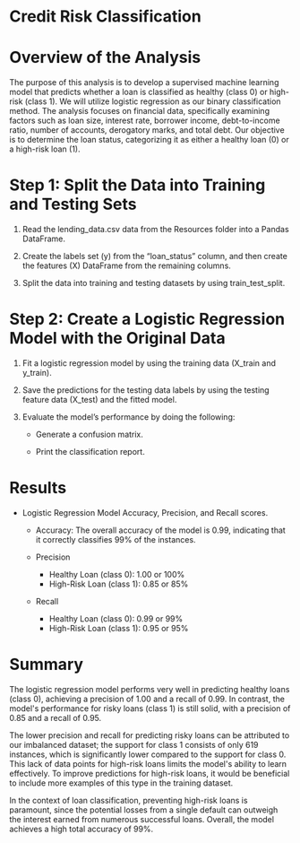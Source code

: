 # Credit Risk Classification

# Overview of the Analysis

The purpose of this analysis is to develop a supervised machine learning model that predicts whether a loan is classified as healthy (class 0) or high-risk (class 1). We will utilize logistic regression as our binary classification method. The analysis focuses on financial data, specifically examining factors such as loan size, interest rate, borrower income, debt-to-income ratio, number of accounts, derogatory marks, and total debt. Our objective is to determine the loan status, categorizing it as either a healthy loan (0) or a high-risk loan (1).


# Step 1: Split the Data into Training and Testing Sets

1. Read the lending_data.csv data from the Resources folder into a Pandas DataFrame.

2. Create the labels set (y) from the “loan_status” column, and then create the features (X) DataFrame from the remaining columns.

3. Split the data into training and testing datasets by using train_test_split.

# Step 2: Create a Logistic Regression Model with the Original Data

1. Fit a logistic regression model by using the training data (X_train and y_train).

2. Save the predictions for the testing data labels by using the testing feature data (X_test) and the fitted model.

3. Evaluate the model’s performance by doing the following:

    * Generate a confusion matrix.

    * Print the classification report.

# Results

* Logistic Regression Model Accuracy, Precision, and Recall scores.

    * Accuracy: The overall accuracy of the model is 0.99, indicating that it correctly classifies 99% of the instances.

    * Precision

        * Healthy Loan (class 0): 1.00 or 100%
        * High-Risk Loan (class 1): 0.85 or 85%
    * Recall

        * Healthy Loan (class 0): 0.99 or 99%
        * High-Risk Loan (class 1): 0.95 or 95%

# Summary

The logistic regression model performs very well in predicting healthy loans (class 0), achieving a precision of 1.00 and a recall of 0.99. In contrast, the model's performance for risky loans (class 1) is still solid, with a precision of 0.85 and a recall of 0.95.

The lower precision and recall for predicting risky loans can be attributed to our imbalanced dataset; the support for class 1 consists of only 619 instances, which is significantly lower compared to the support for class 0. This lack of data points for high-risk loans limits the model's ability to learn effectively. To improve predictions for high-risk loans, it would be beneficial to include more examples of this type in the training dataset.

In the context of loan classification, preventing high-risk loans is paramount, since the potential losses from a single default can outweigh the interest earned from numerous successful loans. Overall, the model achieves a high total accuracy of 99%.
